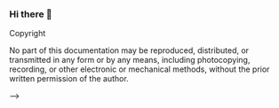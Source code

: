 ### Hi there 👋

Copyright

No part of this documentation may be reproduced, distributed, or transmitted in any form or by any means, including photocopying, recording, or other electronic or mechanical methods, without the prior written permission of the author.

-->
